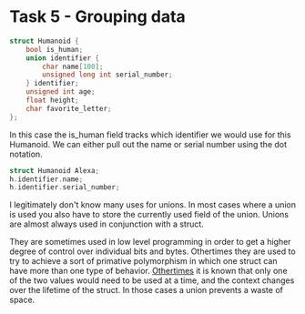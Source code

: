 # Task 5 - Grouping data

```c
struct Humanoid {
    bool is_human;
    union identifier {
        char name[100];
        unsigned long int serial_number;
    } identifier;
    unsigned int age;
    float height;
    char favorite_letter;
};
```
In this case the is_human field tracks which identifier we would use for this Humanoid. We can either pull out the name or serial number using the dot notation.
```c
struct Humanoid Alexa;
h.identifier.name;
h.identifier.serial_number;
```
I legitimately don't know many uses for unions. In most cases where a union is used you also have to store the currently used field of the union. Unions are almost always used in conjunction with a struct.

They are sometimes used in low level programming in order to get a higher degree of control over individual bits and bytes. Othertimes they are used to try to achieve a sort of primative polymorphism in which one struct can have more than one type of behavior. [Othertimes](../resources.md#extra) it is known that only one of the two values would need to be used at a time, and the context changes over the lifetime of the struct. In those cases a union prevents a waste of space.